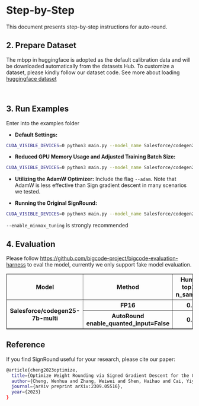 Step-by-Step
============

This document presents step-by-step instructions for auto-round.


## 2. Prepare Dataset

The mbpp in huggingface is adopted as the default calibration data and  will be downloaded automatically from the datasets Hub. To customize a dataset, please kindly follow our dataset code.
See more about loading [huggingface dataset](https://huggingface.co/docs/datasets/loading_datasets.html)

<br />

## 3. Run Examples
Enter into the examples folder
- **Default Settings:**
```bash
CUDA_VISIBLE_DEVICES=0 python3 main.py --model_name Salesforce/codegen25-7b-multi --amp --bits 4 --group_size -1 --enable_minmax_tuning
```
- **Reduced GPU Memory Usage and Adjusted Training Batch Size:**
```bash
CUDA_VISIBLE_DEVICES=0 python3 main.py --model_name Salesforce/codegen25-7b-multi --amp --bits 4 --group_size -1 --low_gpu_mem_usage --train_bs 1 --gradient_accumulate_steps 8 --disable_quanted_input
```
- **Utilizing the AdamW Optimizer:**
Include the flag `--adam`. Note that AdamW is less effective than Sign gradient descent in many scenarios we tested.

- **Running the Original SignRound:**
```bash
CUDA_VISIBLE_DEVICES=0 python3 main.py --model_name Salesforce/codegen25-7b-multi --amp --bits 4 --group_size -1 --iters 400 --lr 0.0025 --minmax_lr 0.0025 --disable_quanted_input
```
 `--enable_minmax_tuning` is strongly recommended 


## 4. Evaluation
Please follow https://github.com/bigcode-project/bigcode-evaluation-harness to eval the model, currently we only support fake model evaluation.
<table border="1">
  <tr>
    <th>Model</th>
    <th>Method</th>
    <th>HumanEval top1 t=0.2 n_samples=20</th>
  </tr>
  <tr>
    <th rowspan="2">Salesforce/codegen25-7b-multi</th>
    <th>FP16 </th>
    <th>0.2854</th>
  </tr>
  <tr>
    <th>AutoRound enable_quanted_input=False</th>
    <th>0.2841</th>
  </tr>
</table>



## Reference
If you find SignRound useful for your research, please cite our paper:
```bash
@article{cheng2023optimize,
  title={Optimize Weight Rounding via Signed Gradient Descent for the Quantization of LLMs},
  author={Cheng, Wenhua and Zhang, Weiwei and Shen, Haihao and Cai, Yiyang and He, Xin and Lv, Kaokao},
  journal={arXiv preprint arXiv:2309.05516},
  year={2023}
}
```

